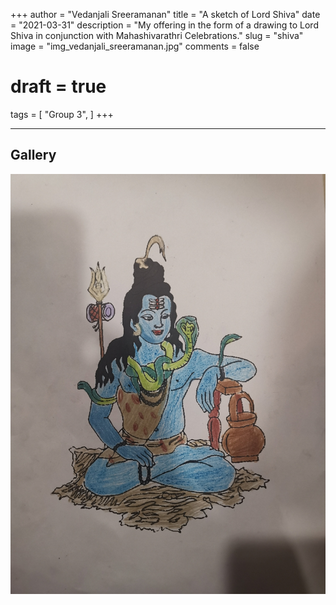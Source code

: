 +++
author = "Vedanjali Sreeramanan"
title = "A sketch of Lord Shiva"
date = "2021-03-31"
description = "My offering in the form of a drawing to Lord Shiva in conjunction with Mahashivarathri Celebrations."
slug = "shiva"
image = "img_vedanjali_sreeramanan.jpg"
comments = false
# draft = true
tags = [
    "Group 3",
]
+++

---

## Gallery

![](img_vedanjali_sreeramanan.jpg)

